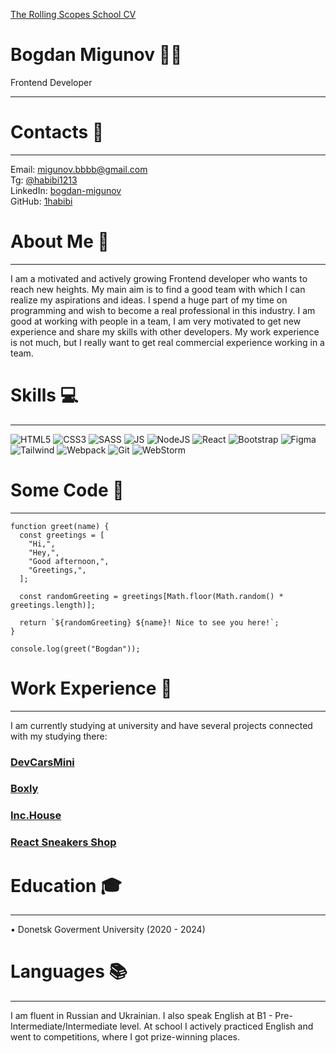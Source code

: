 [The Rolling Scopes School CV](https://github.com/1habibi/rsschool-cv)
# Bogdan Migunov :ok_man:
Frontend Developer
___
# Contacts :link:
___
Email:  migunov.bbbb@gmail.com   
Tg: [@habibi1213](https://t.me/habibi1213)   
LinkedIn: [bogdan-migunov](www.linkedin.com/in/богдан-мигунов-550b94280/)   
GitHub: [1habibi](https://github.com/1habibi)

# About Me :wave:
___
I am a motivated and actively growing Frontend developer who wants to reach new heights. My main aim is to find a good team with which I can realize my aspirations and ideas. I spend a huge part of my time on programming and wish to become a real professional in this industry. I am good at working with people in a team, I am very motivated to get new experience and share my skills with other developers. My work experience is not much, but I really want to get real commercial experience working in a team.

# Skills :computer:
___
![HTML5](https://img.shields.io/badge/HTML5-E34F26?style=for-the-badge&logo=html5&logoColor=white)
![CSS3](https://img.shields.io/badge/CSS3-1572B6?style=for-the-badge&logo=css3&logoColor=white)
![SASS](https://img.shields.io/badge/Sass-CC6699?style=for-the-badge&logo=sass&logoColor=white)
![JS](https://img.shields.io/badge/JavaScript-F7DF1E?style=for-the-badge&logo=javascript&logoColor=black)
![NodeJS](https://img.shields.io/badge/Node.js-43853D?style=for-the-badge&logo=node.js&logoColor=white)
![React](https://img.shields.io/badge/React-20232A?style=for-the-badge&logo=react&logoColor=61DAFB)
![Bootstrap](https://img.shields.io/badge/Bootstrap-563D7C?style=for-the-badge&logo=bootstrap&logoColor=white)
![Figma](https://img.shields.io/badge/Figma-F24E1E?style=for-the-badge&logo=figma&logoColor=white)
![Tailwind](https://img.shields.io/badge/Tailwind_CSS-38B2AC?style=for-the-badge&logo=tailwind-css&logoColor=white)
![Webpack](https://img.shields.io/badge/webpack-%238DD6F9.svg?style=for-the-badge&logo=webpack&logoColor=black)
![Git](https://img.shields.io/badge/GIT-E44C30?style=for-the-badge&logo=git&logoColor=white)
![WebStorm](https://img.shields.io/badge/WebStorm-000000?style=for-the-badge&logo=WebStorm&logoColor=white)

# Some Code :100:
___
```
function greet(name) {
  const greetings = [
    "Hi,",
    "Hey,",
    "Good afternoon,",
    "Greetings,",
  ];

  const randomGreeting = greetings[Math.floor(Math.random() * greetings.length)];

  return `${randomGreeting} ${name}! Nice to see you here!`;
}

console.log(greet("Bogdan"));
```

# Work Experience :page_with_curl:
___ 
I am currently studying at university and have several projects connected with my studying there:
### [DevCarsMini](https://github.com/1habibi/DevCarsMini)
### [Boxly](https://github.com/1habibi/Boxly)
### [Inc.House](https://github.com/1habibi/Inc.House)
### [React Sneakers Shop](https://github.com/1habibi/react-sneakers-shop)

# Education :mortar_board:
___
• Donetsk Goverment University (2020 - 2024)

# Languages :books:
___
I am fluent in Russian and Ukrainian.
I also speak English at B1 - Pre-Intermediate/Intermediate level. At school I actively practiced English and went to competitions, where I got prize-winning places.


